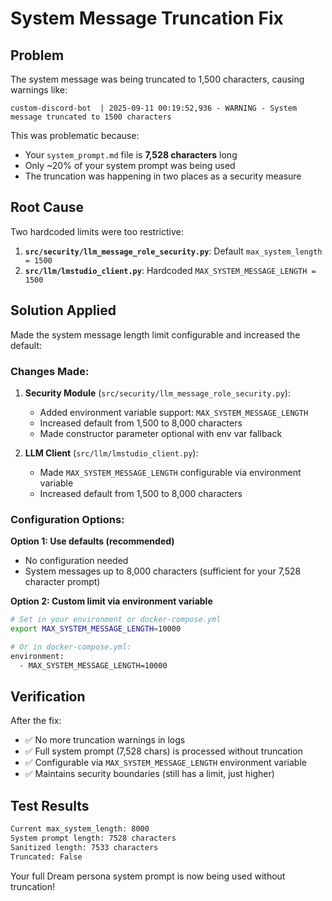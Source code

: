 # System Message Truncation Fix

## Problem
The system message was being truncated to 1,500 characters, causing warnings like:
```
custom-discord-bot  | 2025-09-11 00:19:52,936 - WARNING - System message truncated to 1500 characters
```

This was problematic because:
- Your `system_prompt.md` file is **7,528 characters** long
- Only ~20% of your system prompt was being used
- The truncation was happening in two places as a security measure

## Root Cause
Two hardcoded limits were too restrictive:

1. **`src/security/llm_message_role_security.py`**: Default `max_system_length = 1500`
2. **`src/llm/lmstudio_client.py`**: Hardcoded `MAX_SYSTEM_MESSAGE_LENGTH = 1500`

## Solution Applied
Made the system message length limit configurable and increased the default:

### Changes Made:

1. **Security Module** (`src/security/llm_message_role_security.py`):
   - Added environment variable support: `MAX_SYSTEM_MESSAGE_LENGTH`
   - Increased default from 1,500 to 8,000 characters
   - Made constructor parameter optional with env var fallback

2. **LLM Client** (`src/llm/lmstudio_client.py`):
   - Made `MAX_SYSTEM_MESSAGE_LENGTH` configurable via environment variable
   - Increased default from 1,500 to 8,000 characters

### Configuration Options:

**Option 1: Use defaults (recommended)**
- No configuration needed
- System messages up to 8,000 characters (sufficient for your 7,528 character prompt)

**Option 2: Custom limit via environment variable**
```bash
# Set in your environment or docker-compose.yml
export MAX_SYSTEM_MESSAGE_LENGTH=10000

# Or in docker-compose.yml:
environment:
  - MAX_SYSTEM_MESSAGE_LENGTH=10000
```

## Verification
After the fix:
- ✅ No more truncation warnings in logs  
- ✅ Full system prompt (7,528 chars) is processed without truncation
- ✅ Configurable via `MAX_SYSTEM_MESSAGE_LENGTH` environment variable
- ✅ Maintains security boundaries (still has a limit, just higher)

## Test Results
```bash
Current max_system_length: 8000
System prompt length: 7528 characters
Sanitized length: 7533 characters
Truncated: False
```

Your full Dream persona system prompt is now being used without truncation!
